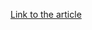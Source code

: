 [Link to the article](https://www.welivesecurity.com/en/eset-research/evasive-panda-leverages-monlam-festival-target-tibetans/)
